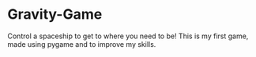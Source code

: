 # Gravity-Game
Control a spaceship to get to where you need to be! This is my first game, made using pygame and to improve my skills.
